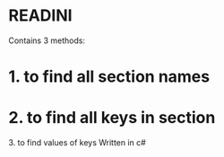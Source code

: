 # READINI
Contains 3 methods:
 <H1> 1. to find all section names</H1>
 <H1> 2. to find all keys in section</H1>
  3. to find values of keys
Written in c#
